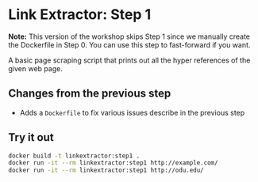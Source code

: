 # Link Extractor: Step 1

**Note:** This version of the workshop skips Step 1 since we manually create the Dockerfile in Step 0.
You can use this step to fast-forward if you want.

A basic page scraping script that prints out all the hyper references of the given web page.

## Changes from the previous step

* Adds a `Dockerfile` to fix various issues describe in the previous step

## Try it out

```bash
docker build -t linkextractor:step1 .
docker run -it --rm linkextractor:step1 http://example.com/
docker run -it --rm linkextractor:step1 http://odu.edu/
```
